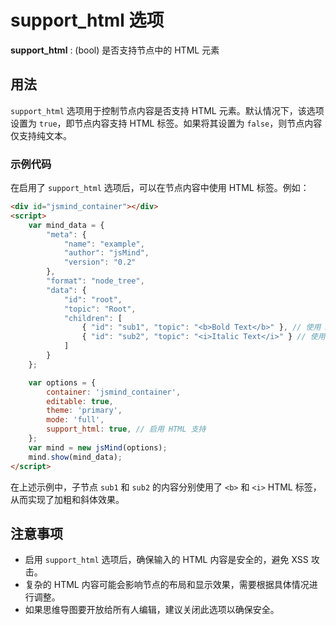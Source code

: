 # support_html 选项

**support_html** : (bool) 是否支持节点中的 HTML 元素

## 用法
`support_html` 选项用于控制节点内容是否支持 HTML 元素。默认情况下，该选项设置为 `true`，即节点内容支持 HTML 标签。如果将其设置为 `false`，则节点内容仅支持纯文本。

### 示例代码

在启用了 `support_html` 选项后，可以在节点内容中使用 HTML 标签。例如：

```html
<div id="jsmind_container"></div>
<script>
    var mind_data = {
        "meta": {
            "name": "example",
            "author": "jsMind",
            "version": "0.2"
        },
        "format": "node_tree",
        "data": {
            "id": "root",
            "topic": "Root",
            "children": [
                { "id": "sub1", "topic": "<b>Bold Text</b>" }, // 使用 HTML 标签
                { "id": "sub2", "topic": "<i>Italic Text</i>" } // 使用 HTML 标签
            ]
        }
    };

    var options = {
        container: 'jsmind_container',
        editable: true,
        theme: 'primary',
        mode: 'full',
        support_html: true, // 启用 HTML 支持
    };
    var mind = new jsMind(options);
    mind.show(mind_data);
</script>
```

在上述示例中，子节点 `sub1` 和 `sub2` 的内容分别使用了 `<b>` 和 `<i>` HTML 标签，从而实现了加粗和斜体效果。

## 注意事项

- 启用 `support_html` 选项后，确保输入的 HTML 内容是安全的，避免 XSS 攻击。
- 复杂的 HTML 内容可能会影响节点的布局和显示效果，需要根据具体情况进行调整。
- 如果思维导图要开放给所有人编辑，建议关闭此选项以确保安全。
